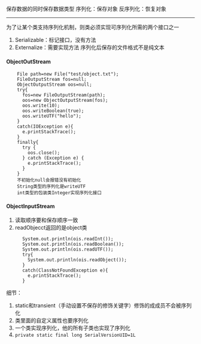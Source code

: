 保存数据的同时保存数据类型
序列化：保存对象
反序列化：恢复对象

----
为了让某个类支持序列化机制，则类必须实现可序列化所需的两个接口之一
1. Serializable：标记接口，没有方法
2. Externalize：需要实现方法
序列化后保存的文件格式不是纯文本
#### ObjectOutStream
```
    File path=new File("test/object.txt"); 
    FileOutputStream fos=null;
    ObjectOutputStream oos=null;
    try{
      fos=new FileOutputStream(path);
      oos=new ObjectOutputStream(fos);
      oos.write(10);
      oos.writeBoolean(true);
      oos.writeUTF("hello");
    }
    catch(IOException e){
      e.printStackTrace();
    }
    finally{
      try {
        oos.close();
      } catch (Exception e) {
        e.printStackTrace();
      }
    }
    不初始化null会报错没有初始化
    String类型的序列化是writeUTF
    int类型的包装类Integer实现序列化接口
```
#### ObjectInputStream
1. 读取顺序要和保存顺序一致
2. readObjecct返回的是object类
```
      System.out.println(ois.readInt());
      System.out.println(ois.readBoolean());
      System.out.println(ois.readUTF());
      try{
        System.out.println(ois.readObject());
      }
      catch(ClassNotFoundException e){
        e.printStackTrace();
      }
```
细节：
1. static和transient（手动设置不保存的修饰关键字）修饰的成成员不会被序列化
2. 类里面的自定义属性也要序列化
3. 一个类实现序列化，他的所有子类也实现了序列化
4. `private static final long SerialVersionUID=1L`